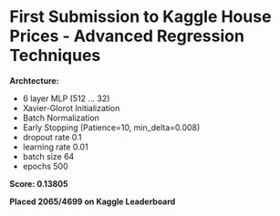 # First Submission to Kaggle House Prices - Advanced Regression Techniques

**Archtecture:**
- 6 layer MLP (512 ... 32)
- Xavier-Glorot Initialization
- Batch Normalization
- Early Stopping (Patience=10, min_delta=0.008)
- dropout rate 0.1
- learning rate 0.01
- batch size 64
- epochs 500

**Score: 0.13805**

**Placed 2065/4699 on Kaggle Leaderboard**
